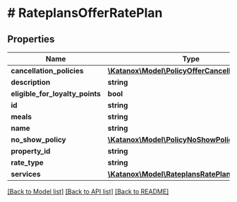# # RateplansOfferRatePlan

## Properties

Name | Type | Description | Notes
------------ | ------------- | ------------- | -------------
**cancellation_policies** | [**\Katanox\Model\PolicyOfferCancellationPolicy[]**](PolicyOfferCancellationPolicy.md) |  | [optional]
**description** | **string** |  | [optional]
**eligible_for_loyalty_points** | **bool** |  | [optional]
**id** | **string** |  | [optional]
**meals** | **string** |  | [optional]
**name** | **string** |  | [optional]
**no_show_policy** | [**\Katanox\Model\PolicyNoShowPolicy**](PolicyNoShowPolicy.md) |  | [optional]
**property_id** | **string** |  | [optional]
**rate_type** | **string** |  | [optional]
**services** | [**\Katanox\Model\RateplansRatePlanService[]**](RateplansRatePlanService.md) |  | [optional]

[[Back to Model list]](../../README.md#models) [[Back to API list]](../../README.md#endpoints) [[Back to README]](../../README.md)
